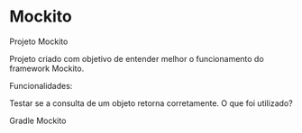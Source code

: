 # Mockito

Projeto Mockito

Projeto criado com objetivo de entender melhor o funcionamento do framework Mockito.

Funcionalidades:

Testar se a consulta de um objeto retorna corretamente.
O que foi utilizado?

Gradle
Mockito

